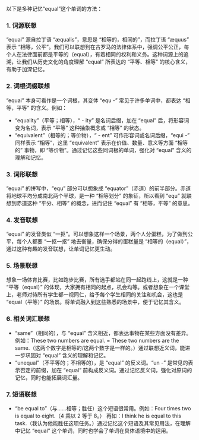 以下是多种记忆“equal”这个单词的方法：

### 1. 词源联想
“equal” 源自拉丁语 “æqualis”，意思是 “相等的，相同的”，而拉丁语 “æquus” 表示 “相等，公平”。我们可以联想到在古罗马的法律体系中，强调公平公正，每个人在法律面前都是平等的（equal），有着相同的权利和义务。这种词源上的追溯，让我们从历史文化的角度理解 “equal” 所表达的 “平等、相等” 的核心含义，有助于加深记忆。

### 2. 词根词缀联想
“equal” 本身可看作是一个词根，其变体 “equ -” 常见于许多单词中，都表达 “相等，平等” 的含义。例如：
 - “equality”（平等；相等），“ - ity” 是名词后缀，加在 “equal” 后，将形容词变为名词，表示 “平等” 这种抽象概念或 “相等” 的状态。
 - “equivalent”（相等的；等价物），“ - ent” 可作形容词或名词后缀，“equi -” 同样表示 “相等”，这里 “equivalent” 表示在价值、数量、意义等方面 “相等的” 事物，即 “等价物”。通过记忆这些同词根的单词，强化对 “equal” 含义的理解和记忆。

### 3. 词形联想
“equal” 的拼写中，“equ” 部分可以想象成 “equator”（赤道）的前半部分。赤道将地球平均分成南北两个半球，是一种 “相等划分” 的象征，所以看到 “equ” 就联想到赤道这种 “平分、相等” 的概念，进而记住 “equal” 有 “相等，平等” 的意思。

### 4. 发音联想
“equal” 的发音类似 “一抠”。可以想象这样一个场景，两个人分蛋糕，为了做到公平，每个人都要 “一抠一抠” 地去衡量，确保分得的蛋糕量是 “相等的（equal）”，通过这种有趣的发音联想，让单词记忆更生动。

### 5. 场景联想
想象一场体育比赛，比如跑步比赛，所有选手都站在同一起跑线上，这就是一种 “平等（equal）” 的体现，大家拥有相同的起点，机会均等。或者想象在一个课堂上，老师对待所有学生都一视同仁，给予每个学生相同的关注和机会，这也是 “equal（平等）” 的场景。将单词融入到这些熟悉的场景中，便于记忆其含义。

### 6. 相关词汇联想
 - “same”（相同的），与 “equal” 含义相近，都表达事物在某些方面没有差异。例如：These two numbers are equal. = These two numbers are the same.（这两个数字是相等的/这两个数字是一样的。）通过联想近义词，能进一步巩固对 “equal” 含义的理解和记忆。
 - “unequal”（不平等的；不相等的），是 “equal” 的反义词。“un -” 是常见的表示否定的前缀，加在 “equal” 前构成反义词。通过记忆反义词，强化对原词的记忆，同时也能拓展词汇量。

### 7. 短语联想
 - “be equal to”（与……相等；胜任）这个短语很常用。例如：Four times two is equal to eight.（4 乘以 2 等于 8。） 再如：I think he is equal to this task.（我认为他能胜任这项任务。）通过记忆这个短语及其常见用法，在理解中记忆 “equal” 这个单词，同时也学会了单词在具体语境中的运用。 